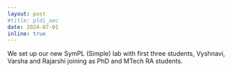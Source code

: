 ```yaml
---
layout: post
#title: pldi_aec
date: 2024-07-01 
inline: true
---
```


We set up our new SymPL (Simple) lab with first three students, Vyshnavi, Varsha and Rajarshi joining as PhD and MTech RA students.